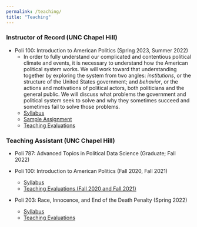 ```yaml
---
permalink: /teaching/
title: "Teaching"
---
```


### Instructor of Record (UNC Chapel Hill)
- Poli 100: Introduction to American Politics (Spring 2023, Summer 2022)
    - In order to fully understand our complicated and contentious political climate and events, it is necessary to understand how the American political system works. We will work toward that understanding together by exploring the system from two angles: *institutions*, or the structure of the United States government; and *behavior*, or the actions and motivations of political actors, both politicians and the general public. We will discuss what problems the government and political system seek to solve and why they sometimes succeed and sometimes fail to solve those problems.
    - [Syllabus](/files/poli100_syllabusSS22.pdf)
    - [Sample Assignment](/files/poli100_finalprojectSS22.pdf)
    - [Teaching Evaluations](/files/Poli%20100%20Summer%2022.pdf)
 
### Teaching Assistant (UNC Chapel Hill)
- Poli 787: Advanced Topics in Political Data Science (Graduate; Fall 2022)

- Poli 100: Introduction to American Politics (Fall 2020, Fall 2021)
    - [Syllabus](/files/poli100_syllabus_fall2021.pdf)
    - [Teaching Evaluations (Fall 2020 and Fall 2021)](/files/poli100_taevals.pdf)

- Poli 203: Race, Innocence, and End of the Death Penalty (Spring 2022)
    - [Syllabus](/files/poli203_syllabus_sp2022.pdf)
    - [Teaching Evaluations](/files/poli203_teachingevals_SP22.pdf)
 
